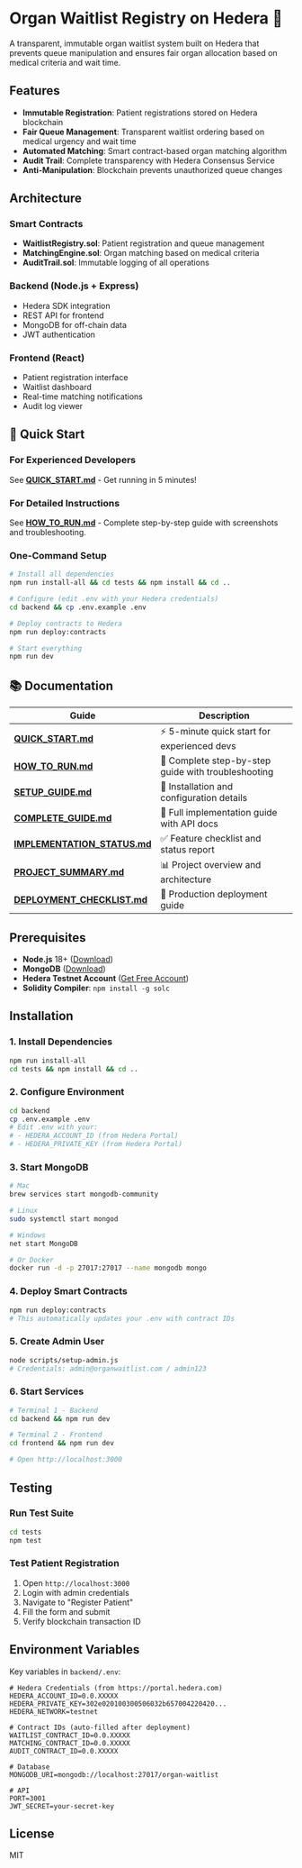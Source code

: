 # Organ Waitlist Registry on Hedera 🏥

A transparent, immutable organ waitlist system built on Hedera that prevents queue manipulation and ensures fair organ allocation based on medical criteria and wait time.

## Features

- **Immutable Registration**: Patient registrations stored on Hedera blockchain
- **Fair Queue Management**: Transparent waitlist ordering based on medical urgency and wait time
- **Automated Matching**: Smart contract-based organ matching algorithm
- **Audit Trail**: Complete transparency with Hedera Consensus Service
- **Anti-Manipulation**: Blockchain prevents unauthorized queue changes

## Architecture

### Smart Contracts
- **WaitlistRegistry.sol**: Patient registration and queue management
- **MatchingEngine.sol**: Organ matching based on medical criteria
- **AuditTrail.sol**: Immutable logging of all operations

### Backend (Node.js + Express)
- Hedera SDK integration
- REST API for frontend
- MongoDB for off-chain data
- JWT authentication

### Frontend (React)
- Patient registration interface
- Waitlist dashboard
- Real-time matching notifications
- Audit log viewer

## 🚀 Quick Start

### For Experienced Developers
See **[QUICK_START.md](QUICK_START.md)** - Get running in 5 minutes!

### For Detailed Instructions
See **[HOW_TO_RUN.md](HOW_TO_RUN.md)** - Complete step-by-step guide with screenshots and troubleshooting.

### One-Command Setup
```bash
# Install all dependencies
npm run install-all && cd tests && npm install && cd ..

# Configure (edit .env with your Hedera credentials)
cd backend && cp .env.example .env

# Deploy contracts to Hedera
npm run deploy:contracts

# Start everything
npm run dev
```

## 📚 Documentation

| Guide | Description |
|-------|-------------|
| **[QUICK_START.md](QUICK_START.md)** | ⚡ 5-minute quick start for experienced devs |
| **[HOW_TO_RUN.md](HOW_TO_RUN.md)** | 📖 Complete step-by-step guide with troubleshooting |
| **[SETUP_GUIDE.md](SETUP_GUIDE.md)** | 🔧 Installation and configuration details |
| **[COMPLETE_GUIDE.md](COMPLETE_GUIDE.md)** | 📘 Full implementation guide with API docs |
| **[IMPLEMENTATION_STATUS.md](IMPLEMENTATION_STATUS.md)** | ✅ Feature checklist and status report |
| **[PROJECT_SUMMARY.md](PROJECT_SUMMARY.md)** | 📊 Project overview and architecture |
| **[DEPLOYMENT_CHECKLIST.md](DEPLOYMENT_CHECKLIST.md)** | 🚢 Production deployment guide |

## Prerequisites

- **Node.js** 18+ ([Download](https://nodejs.org))
- **MongoDB** ([Download](https://mongodb.com/try/download/community))
- **Hedera Testnet Account** ([Get Free Account](https://portal.hedera.com))
- **Solidity Compiler**: `npm install -g solc`

## Installation

### 1. Install Dependencies
```bash
npm run install-all
cd tests && npm install && cd ..
```

### 2. Configure Environment
```bash
cd backend
cp .env.example .env
# Edit .env with your:
# - HEDERA_ACCOUNT_ID (from Hedera Portal)
# - HEDERA_PRIVATE_KEY (from Hedera Portal)
```

### 3. Start MongoDB
```bash
# Mac
brew services start mongodb-community

# Linux
sudo systemctl start mongod

# Windows
net start MongoDB

# Or Docker
docker run -d -p 27017:27017 --name mongodb mongo
```

### 4. Deploy Smart Contracts
```bash
npm run deploy:contracts
# This automatically updates your .env with contract IDs
```

### 5. Create Admin User
```bash
node scripts/setup-admin.js
# Credentials: admin@organwaitlist.com / admin123
```

### 6. Start Services
```bash
# Terminal 1 - Backend
cd backend && npm run dev

# Terminal 2 - Frontend
cd frontend && npm run dev

# Open http://localhost:3000
```

## Testing

### Run Test Suite
```bash
cd tests
npm test
```

### Test Patient Registration
1. Open `http://localhost:3000`
2. Login with admin credentials
3. Navigate to "Register Patient"
4. Fill the form and submit
5. Verify blockchain transaction ID

## Environment Variables

Key variables in `backend/.env`:

```env
# Hedera Credentials (from https://portal.hedera.com)
HEDERA_ACCOUNT_ID=0.0.XXXXX
HEDERA_PRIVATE_KEY=302e020100300506032b657004220420...
HEDERA_NETWORK=testnet

# Contract IDs (auto-filled after deployment)
WAITLIST_CONTRACT_ID=0.0.XXXXX
MATCHING_CONTRACT_ID=0.0.XXXXX
AUDIT_CONTRACT_ID=0.0.XXXXX

# Database
MONGODB_URI=mongodb://localhost:27017/organ-waitlist

# API
PORT=3001
JWT_SECRET=your-secret-key
```

## License

MIT
